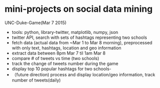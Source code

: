 # mini-projects on social data mining

UNC-Duke-Game(Mar 7 2015)
- tools: python, library-twitter, matplotlib, numpy, json
- twitter API, search with sets of hashtags representing two schools
- fetch data (actual data from ~Mar 1 to Mar 8 morning), preprocessed with only text, hashtags, location and geo information
- extract data between 8pm Mar 7 til 1am Mar 8
- compare # of tweets vs time (two schools)
- track the change of tweets number during the game
- display top 10 popular hashtags for two schools-
- （future direction) process and display location/geo information, track number of tweets(daily)
